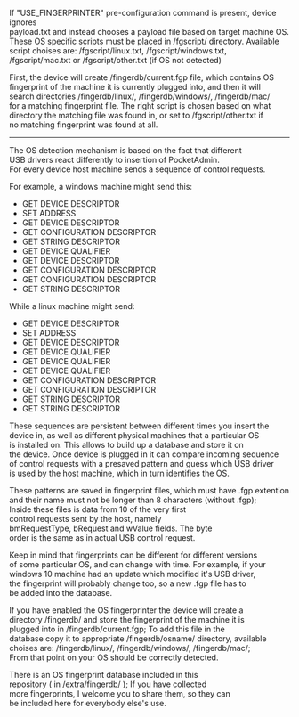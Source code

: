 If "USE_FINGERPRINTER" pre-configuration command is present, device ignores  
payload.txt and instead chooses a payload file based on target machine OS.  
These OS specific scripts must be placed in /fgscript/ directory. Available  
script choises are: /fgscript/linux.txt, /fgscript/windows.txt,  
/fgscript/mac.txt or /fgscript/other.txt (if OS not detected)  
  
First, the device will create /fingerdb/current.fgp file, which contains OS  
fingerprint of the machine it is currently plugged into, and then it will  
search directories /fingerdb/linux/, /fingerdb/windows/, /fingerdb/mac/  
for a matching fingerprint file. The right script is chosen based on what  
directory the matching file was found in, or set to /fgscript/other.txt if  
no matching fingerprint was found at all.  
  
---
  
The OS detection mechanism is based on the fact that different  
USB drivers react differently to insertion of PocketAdmin.  
For every device host machine sends a sequence of control requests.
  
For example, a windows machine might send this:  
* GET DEVICE DESCRIPTOR  
* SET ADDRESS  
* GET DEVICE DESCRIPTOR  
* GET CONFIGURATION DESCRIPTOR  
* GET STRING DESCRIPTOR  
* GET DEVICE QUALIFIER  
* GET DEVICE DESCRIPTOR  
* GET CONFIGURATION DESCRIPTOR  
* GET CONFIGURATION DESCRIPTOR  
* GET STRING DESCRIPTOR  
  
While a linux machine might send:  
* GET DEVICE DESCRIPTOR  
* SET ADDRESS  
* GET DEVICE DESCRIPTOR  
* GET DEVICE QUALIFIER  
* GET DEVICE QUALIFIER  
* GET DEVICE QUALIFIER  
* GET CONFIGURATION DESCRIPTOR  
* GET CONFIGURATION DESCRIPTOR  
* GET STRING DESCRIPTOR  
* GET STRING DESCRIPTOR  
  
These sequences are persistent between different times you insert the  
device in, as well as different physical machines that a particular OS  
is installed on. This allows to build up a database and store it on  
the device. Once device is plugged in it can compare incoming sequence  
of control requests with a presaved pattern and guess which USB driver  
is used by the host machine, which in turn identifies the OS.  
  
These patterns are saved in fingerprint files, which must have .fgp extention  
and their name must not be longer than 8 characters (without .fgp);  
Inside these files is data from 10 of the very first  
control requests sent by the host, namely  
bmRequestType, bRequest and wValue fields. The byte  
order is the same as in actual USB control request.  
  
Keep in mind that fingerprints can be different for different versions  
of some particular OS, and can change with time. For example, if your  
windows 10 machine had an update which modified it's USB driver,  
the fingerprint will probably change too, so a new .fgp file has to  
be added into the database.  
  
If you have enabled the OS fingerprinter the device will create a  
directory /fingerdb/ and store the fingerprint of the machine it is  
plugged into in /fingerdb/current.fgp; To add this file in the  
database copy it to appropriate /fingerdb/osname/ directory, available  
choises are: /fingerdb/linux/, /fingerdb/windows/, /fingerdb/mac/;  
From that point on your OS should be correctly detected.  
  
There is an OS fingerprint database included in this  
repository ( in /extra/fingerdb/ ); If you have collected  
more fingerprints, I welcome you to share them, so they can  
be included here for everybody else's use.  
